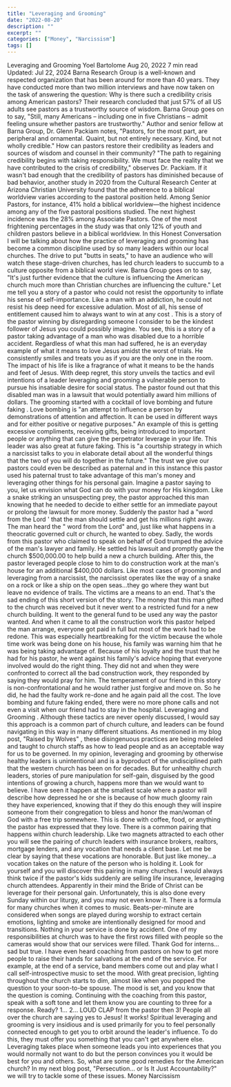 ```yaml
---
title: "Leveraging and Grooming"
date: "2022-08-20"
description: ""
excerpt: ""
categories: ["Money", "Narcissism"]
tags: []
---
```


Leveraging and Grooming
Yoel Bartolome
Aug 20, 2022
7 min read
Updated:
Jul 22, 2024
Barna Research Group is a well-known and respected organization that has been around for more than 40 years. They have conducted more than two million interviews and have now taken on the task of answering the question:
Why is there such a credibility crisis among American pastors?
Their research concluded that just 57% of all US adults see pastors as a trustworthy source of wisdom. Barna Group goes on to say, "Still, many Americans – including one in five Christians – admit feeling unsure whether pastors are trustworthy." Author and senior fellow at Barna Group, Dr. Glenn Packiam notes, "Pastors, for the most part, are peripheral and ornamental. Quaint, but not entirely necessary. Kind, but not wholly credible." How can pastors restore their credibility as leaders and sources of wisdom and counsel in their community? "The path to regaining credibility begins with taking responsibility. We must face the reality that we have contributed to the crisis of credibility," observes Dr. Packiam. If it wasn't bad enough that the credibility of pastors has diminished because of bad behavior, another study in 2020 from the Cultural Research Center at Arizona Christian University found that the adherence to a biblical worldview varies according to the pastoral position held. Among Senior Pastors, for instance, 41% hold a biblical worldview—the highest incidence among any of the five pastoral positions studied. The next highest incidence was the 28% among Associate Pastors. One of the most frightening percentages in the study was that only 12% of youth and children pastors believe in a biblical worldview. In this Honest Conversation I will be talking about how the practice of
leveraging and grooming
has become a common discipline used by so many leaders within our local churches. The drive to put "butts in seats," to have an audience who will watch these stage-driven churches, has led church leaders to succumb to a culture opposite from a biblical world view. Barna Group goes on to say, "It's just further evidence that the culture is influencing the American church much more than Christian churches are influencing the culture."
Let me tell you a story of a pastor who could not resist the opportunity to inflate his sense of self-importance. Like a man with an addiction, he could not resist his deep need for excessive adulation. Most of all, his sense of entitlement caused him to always want to win
at any cost
. This is a story of the pastor winning by disregarding someone I consider to be the kindest follower of Jesus you could possibly imagine. You see, this is a story of a pastor taking advantage of a man who was disabled due to a horrible accident. Regardless of what this man had suffered, he is an everyday example of what it means to love Jesus amidst the worst of trials. He consistently smiles and treats you as if you are the only one in the room. The impact of his life is like a fragrance of what it means to be the hands and feet of Jesus. With deep regret, this story unveils the tactics and evil intentions of a leader leveraging and grooming a vulnerable person to pursue his insatiable desire for social status. The pastor found out that this disabled man was in a lawsuit that would potentially award him millions of dollars. The grooming started with a cocktail of
love bombing
and
future faking
. Love bombing is "an attempt to influence a person by demonstrations of attention and affection. It can be used in different ways and for either positive or negative purposes." An example of this is getting excessive compliments, receiving gifts, being introduced to important people or anything that can give the perpetrator leverage in your life. This leader was also great at future faking. This is "a courtship strategy in which a narcissist talks to you in elaborate detail about all the wonderful things that the two of you will do together in the future." The trust we give our pastors could even be described as paternal and in this instance this pastor used his paternal trust to take advantage of this man's money and leveraging other things for his personal gain. Imagine a pastor saying to you, let us envision what God can do with your money for His kingdom. Like a snake striking an unsuspecting prey, the pastor approached this man knowing that he needed to decide to either settle for an immediate payout or prolong the lawsuit for more money. Suddenly the pastor had a
"word from the Lord
' that the man should settle and get his millions right away. The man heard the "
word from the Lord"
and, just like what happens in a theocratic governed cult or church, he wanted to obey. Sadly, the words from this pastor who claimed to speak on behalf of God trumped the advice of the man's lawyer and family. He settled his lawsuit and promptly gave the church $500,000.00 to help build a new a church building. After this, the pastor leveraged people close to him to do construction work at the man's house for an additional $400,000 dollars.
Like most cases of grooming and leveraging from a narcissist, the narcissist operates like the way of a snake on a rock or like a ship on the open seas…they go where they want but leave no evidence of trails. The victims are a means to an end. That's the sad ending of this short version of the story. The money that this man gifted to the church was received but it never went to a restricted fund for a new church building. It went to the general fund to be used any way the pastor wanted. And when it came to all the construction work this pastor helped the man arrange, everyone got paid in full but most of the work had to be redone. This was especially heartbreaking for the victim because the whole time work was being done on his house, his family was warning him that he was being taking advantage of. Because of his loyalty and the trust that he had for his pastor, he went against his family's advice hoping that everyone involved would do the right thing. They did not and when they were confronted to correct all the bad construction work, they responded by saying they would pray for him. The temperament of our friend in this story is non-confrontational and he would rather just forgive and move on. So he did, he had the faulty work re-done and he again paid all the cost. The love bombing and future faking ended, there were no more phone calls and not even a visit when our friend had to stay in the hospital.
Leveraging and Grooming
. Although these tactics are never openly discussed, I would say this approach is a common part of church culture, and leaders can be found navigating in this way in many different situations. As mentioned in my blog post,
"Raised by Wolves"
, these disingenuous practices are being modeled and taught to church staffs as how to lead people and as an acceptable way for us to be governed. In my opinion, leveraging and grooming by otherwise healthy leaders is unintentional and is a byproduct of the undisciplined path that the western church has been on for decades. But for unhealthy church leaders, stories of pure manipulation for self-gain, disguised by the good intentions of growing a church, happens more than we would want to believe. I have seen it happen at the smallest scale where a pastor will describe how depressed he or she is because of how much gloomy rain they have experienced, knowing that if they do this enough they will inspire someone from their congregation to bless and honor the man/woman of God with a free trip somewhere. This is done with coffee, food, or anything the pastor has expressed that they love. There is a common pairing that happens within church leadership. Like two magnets attracted to each other you will see the pairing of church leaders with insurance brokers, realtors, mortgage lenders, and any vocation that needs a client base. Let me be clear by saying that these vocations are honorable. But just like money…a vocation takes on the nature of the person who is holding it. Look for yourself and you will discover this pairing in many churches. I would always think twice if the pastor's kids suddenly are selling life insurance, leveraging church attendees. Apparently in their mind the Bride of Christ can be leverage for their personal gain. Unfortunately, this is also done every Sunday within our liturgy, and you may not even know it. There is a formula for many churches when it comes to music. Beats-per-minute are considered when songs are played during worship to extract certain emotions, lighting and smoke are intentionally designed for mood and transitions. Nothing in your service is done by accident. One of my responsibilities at church was to have the first rows filled with people so the cameras would show that our services were filled. Thank God for interns…sad but true.  I have even heard coaching from pastors on how to get more people to raise their hands for salvations at the end of the service. For example, at the end of a service, band members come out and play what I call self-introspective music to set the mood. With great precision, lighting throughout the church starts to dim, almost like when you popped the question to your soon-to-be spouse. The mood is set, and you know that the question is coming. Continuing with the coaching from this pastor, speak with a soft tone and let them know you are counting to three for a response. Ready? 1… 2… LOUD CLAP from the pastor then 3! People all over the church are saying yes to Jesus! It works!
Spiritual leveraging and grooming is very insidious and is used primarily for you to feel personally connected enough to get you to orbit around the leader's influence. To do this, they must offer you something that you can't get anywhere else. Leveraging takes place when someone leads you into experiences that you would normally not want to do but the person convinces you it would be best for you and others.  So, what are some good remedies for the American church? In my next blog post, "Persecution… or Is It Just Accountability?" we will try to tackle some of these issues.
Money
Narcissism
